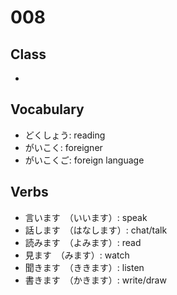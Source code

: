 # 008

## Class

- 

## Vocabulary

- どくしょう: reading
- がいこく: foreigner
- がいこくご: foreign language

## Verbs

- 言います　（いいます）: speak
- 話します　（はなします）: chat/talk
- 読みます　（よみます）: read
- 見ます　（みます）: watch
- 聞きます　（ききます）: listen
- 書きます　（かきます）: write/draw
